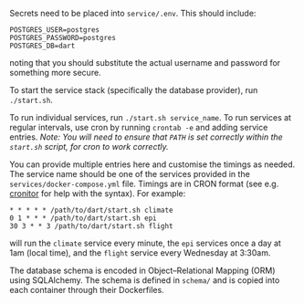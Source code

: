 
Secrets need to be placed into `service/.env`. This should include:
```
POSTGRES_USER=postgres
POSTGRES_PASSWORD=postgres
POSTGRES_DB=dart
```
noting that you should substitute the actual username and password for something more
secure.

To start the service stack (specifically the database provider), run `./start.sh`.

To run individual services, run `./start.sh service_name`.
To run services at regular intervals, use cron by running `crontab -e` and
adding service entries. _Note: You will need to ensure that `PATH` is set correctly
within the `start.sh` script, for cron to work correctly._

You can provide multiple entries here and customise the timings as needed.  The
service name should be one of the services provided in the `services/docker-compose.yml`
file. Timings are in CRON format (see e.g. [cronitor](https://crontab.guru/) for help
with the syntax). For example:
```
* * * * * /path/to/dart/start.sh climate
0 1 * * * /path/to/dart/start.sh epi
30 3 * * 3 /path/to/dart/start.sh flight
```
will run the `climate` service every minute, the `epi` services once a day at 1am (local
time), and the `flight` service every Wednesday at 3:30am.

The database schema is encoded in Object–Relational Mapping (ORM) using SQLAlchemy. The
schema is defined in `schema/` and is copied into each container through their
Dockerfiles.
